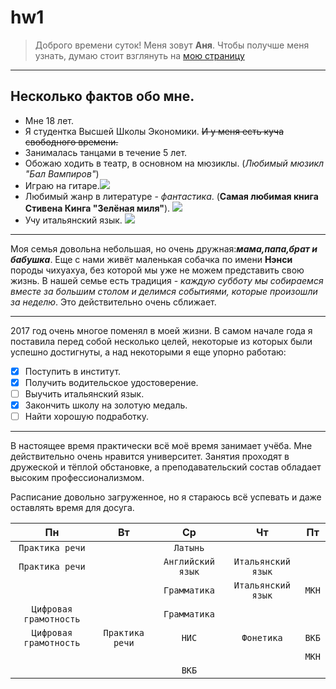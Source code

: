 # hw1
> Доброго времени суток! Меня зовут **Аня**. Чтобы получше меня узнать, думаю стоит взглянуть на [мою страницу](https://vk.com/id55625548)

***
## Несколько фактов обо мне.
* Мне 18 лет.
* Я студентка Высшей Школы Экономики. ~~И у меня есть куча свободного времени.~~
* Занималась танцами в течение 5 лет.
* Обожаю ходить в театр, в основном на мюзиклы. (*Любимый мюзикл "Бал Вампиров"*)
* Играю на гитаре.![](http://komuchto.es/wp-content/uploads/2017/10/obuchenie-igre-na-gitare.jpg)
* Любимый жанр в литературе - _фантастика_. (**Самая любимая книга Стивена Кинга "Зелёная миля"**). ![](http://android-ebook.ru/uploads/posts/2013-10/1382002157_stiven-king-zelenaya-milya.jpg)
* Учу итальянский язык. ![](https://www.languagelink.ru/upload/medialibrary/9c8/9c880da0878af24052f09d046f234540.jpg)
***
Моя семья довольна небольшая, но очень дружная:***мама,папа,брат и бабушка***. Еще с нами живёт маленькая собачка по имени __Нэнси__ породы чихуахуа, без которой мы уже не можем представить свою жизнь. В нашей семье есть традиция - *каждую субботу мы собираемся вместе за большим столом и делимся событиями, которые произошли за неделю*. Это действительно очень сближает.  

***
2017 год очень многое поменял в моей жизни. В самом начале года я поставила перед собой несколько целей, некоторые из которых были успешно достигнуты, а над некоторыми я еще упорно работаю:
- [x] Поступить в институт.
- [x] Получить водительское удостоверение.
- [ ] Выучить итальянский язык.
- [x] Закончить школу на золотую медаль.
- [ ] Найти хорошую подработку.
- - - 
В настоящее время практически всё моё время занимает учёба. Мне действительно очень нравится университет. Занятия проходят в дружеской и тёплой обстановке, а преподавательский состав обладает высоким профессионализмом. 


Расписание довольно загруженное, но я стараюсь всё успевать и даже оставлять время для досуга.  

| **Пн**    |**Вт**    | **Ср**    | **Чт**    | **Пт**    |
| :----------: | :----------: | :----------: | :----------: | :----------: |
| `Практика речи` |              | `Латынь` |              |           |
| `Практика речи`    |              | `Английский язык`    | `Итальянский язык`    |          |
|              |              | `Грамматика`    | `Итальянский язык`    | `МКН`    |
| `Цифровая грамотность`    |              | `Грамматика`    |              |          |                         
| `Цифровая грамотность`    | `Практика речи`    | `НИС`    | `Фонетика`    |     `ВКБ`     |
|              |              |          |              |`МКН`|
|          |          | `ВКБ`    |          |          |
